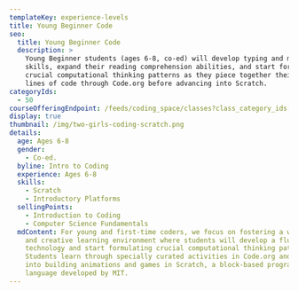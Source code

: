 ```yaml
---
templateKey: experience-levels
title: Young Beginner Code
seo:
  title: Young Beginner Code
  description: >
    Young Beginner students (ages 6-8, co-ed) will develop typing and motor
    skills, expand their reading comprehension abilities, and start forming
    crucial computational thinking patterns as they piece together their first
    lines of code through Code.org before advancing into Scratch.
categoryIds:
  - 50
courseOfferingEndpoint: /feeds/coding_space/classes?class_category_ids[]=50
display: true
thumbnail: /img/two-girls-coding-scratch.png
details:
  age: Ages 6-8
  gender:
    - Co-ed.
  byline: Intro to Coding
  experience: Ages 6-8
  skills:
    - Scratch
    - Introductory Platforms
  sellingPoints:
    - Introduction to Coding
    - Computer Science Fundamentals
  mdContent: For young and first-time coders, we focus on fostering a welcoming
    and creative learning environment where students will develop a fluency with
    technology and start formulating crucial computational thinking patterns.
    Students learn through specially curated activities in Code.org and advance
    into building animations and games in Scratch, a block-based programming
    language developed by MIT.
---
```

